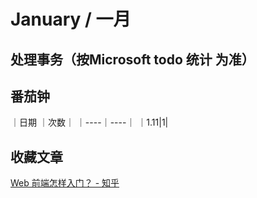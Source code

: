 # January / 一月
## 处理事务（按Microsoft todo 统计 为准）

## 番茄钟 

｜日期 ｜次数｜
｜----｜----｜
｜1.11|1|

## 收藏文章

[Web 前端怎样入门？ - 知乎](https://www.zhihu.com/question/32314049/answer/100898227)